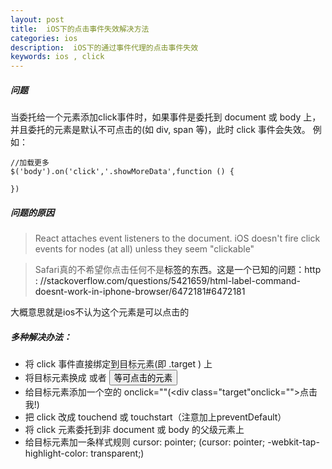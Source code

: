 ```yaml
---
layout: post
title:  iOS下的点击事件失效解决方法
categories: ios
description:  iOS下的通过事件代理的点击事件失效
keywords: ios , click
---
```



##### 问题
当委托给一个元素添加click事件时，如果事件是委托到 document 或 body 上，并且委托的元素是默认不可点击的(如 div, span 等)，此时 click 事件会失效。
例如：
```
//加载更多
$('body').on('click','.showMoreData',function () {

})

```

##### 问题的原因
>React attaches event listeners to the document. iOS doesn't fire click events for nodes (at all) unless they seem "clickable"


> Safari真的不希望你点击任何不是<a>标签的东西。这是一个已知的问题：http : //stackoverflow.com/questions/5421659/html-label-command-doesnt-work-in-iphone-browser/6472181#6472181

大概意思就是ios不认为这个元素是可以点击的

##### 多种解决办法：
- 将 click 事件直接绑定到目标元素(即 .target ) 上
- 将目标元素换成 <a> 或者 <button> 等可点击的元素
- 给目标元素添加一个空的 onclick=""(<div class="target"onclick="">点击我!</div>)
- 把 click 改成 touchend 或 touchstart（注意加上preventDefault）
- 将 click 元素委托到非 document 或 body 的父级元素上
- 给目标元素加一条样式规则 cursor: pointer; (cursor: pointer; -webkit-tap-highlight-color: transparent;)

